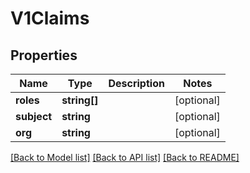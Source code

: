 # V1Claims

## Properties
Name | Type | Description | Notes
------------ | ------------- | ------------- | -------------
**roles** | **string[]** |  | [optional] 
**subject** | **string** |  | [optional] 
**org** | **string** |  | [optional] 

[[Back to Model list]](../README.md#documentation-for-models) [[Back to API list]](../README.md#documentation-for-api-endpoints) [[Back to README]](../README.md)


